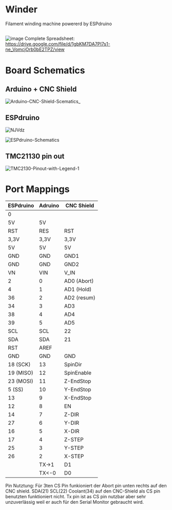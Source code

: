 # Winder
Filament winding machine powererd by ESPdruino
##

![image](https://user-images.githubusercontent.com/44653977/145229151-0e3af182-71b8-4e73-92b5-81c7ff54755a.png)
Complete Spreadsheet: https://drive.google.com/file/d/1gbKM7DA7PI7s1-ne_VomcjOrb0bE2TPZ/view

# Board Schematics
## Arduino + CNC Shield
![Arduino-CNC-Shield-Scematics_](https://user-images.githubusercontent.com/44653977/126171971-0116264c-c214-4cdb-9ea3-75b781c61fb7.jpg)
## ESPdruino

![NJVdz](https://user-images.githubusercontent.com/61654753/126534017-fa5016fe-27c8-49df-95e9-fb70896e3d30.png)

![ESPdruino-Schematics](https://user-images.githubusercontent.com/44653977/126172108-59261051-43c0-4276-8642-24a51f24ba7b.jpeg)
## TMC21130 pin out
![TMC2130-Pinout-with-Legend-1](https://user-images.githubusercontent.com/61654753/126180279-9baa4cb1-23f9-4813-917e-d8515cacb58d.jpg)

# Port Mappings
| ESPdruino | Adruino | CNC Shield |
|-----------|---------|------------|
| 0         |         |            |
| 5V        | 5V      |            |
| RST       | RES     | RST        |
| 3,3V      | 3,3V    | 3,3V       |
| 5V        | 5V      | 5V         |
| GND       | GND     | GND1       |
| GND       | GND     | GND2       |
| VN        | VIN     | V_IN       |
| 2         | 0       | AD0 (Abort)|
| 4         | 1       | AD1 (Hold) |
| 36        | 2       | AD2 (resum)|
| 34        | 3       | AD3        |
| 38        | 4       | AD4        |
| 39        | 5       | AD5        |
| SCL       | SCL     | 22         |
| SDA       | SDA     | 21         |
| RST       | AREF    |            |
| GND       | GND     | GND        |
| 18 (SCK)  | 13      | SpinDir    |
| 19 (MISO) | 12      | SpinEnable |
| 23 (MOSI) | 11      | Z-EndStop  |
| 5  (SS)   | 10      | Y-EndStop  |
| 13        | 9       | X-EndStop  |
| 12        | 8       | EN         |
| 14        | 7       | Z-DIR      |
| 27        | 6       | Y-DIR      |
| 16        | 5       | X-DIR      |
| 17        | 4       | Z-STEP     |
| 25        | 3       | Y-STEP     |
| 26        | 2       | X-STEP     |
|           | TX->1   | D1         |
|           | TX<-0   | D0         |


Pin Nutztung:
Für 3ten CS Pin funkioniert der Abort pin unten rechts auf den CNC shield.
SDA(21) SCL(22) Coolant(34) auf den CNC-Shield als CS pin benutzten funktioniert nicht. Tx pin ist as CS pin nutzbar aber sehr unzuverlässig weil er auch für den Serial Monitor gebraucht wird.
